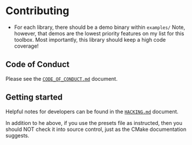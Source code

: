# Contributing

<!--
**TODO** adjust auto-generated doc!

    Short overview, rules, general guidelines, notes about pull requests and
    style should go here.

TODO merge code of conduct into here
-->

* For each library, there should be a demo binary within `examples/`
  Note, however, that demos are the lowest priority features on my list for
  this toolbox. Most importantly, this library should keep a high code
  coverage!
<!-- TODO update
TODO automate consumer use cases
TODO make it more easily testable

* Ensure it is working with:
  * `cmake -Dwerkzeugkiste_WITH_EXAMPLES=ON`
  * `examples/cmake-fetch`
  * `examples/installed-locally`
-->


## Code of Conduct

Please see the [`CODE_OF_CONDUCT.md`](CODE_OF_CONDUCT.md) document.

## Getting started

Helpful notes for developers can be found in the [`HACKING.md`](HACKING.md)
document.

In addition to he above, if you use the presets file as instructed, then you
should NOT check it into source control, just as the CMake documentation
suggests.
